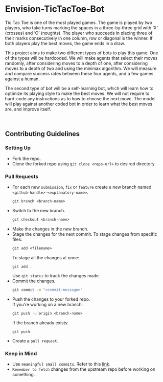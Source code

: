 # Envision-TicTacToe-Bot

Tic Tac Toe is one of the most played games. The game is played by two players, who take turns marking the spaces in a
three-by-three grid with ‘X’ (crosses) and ‘O’ (noughts). The player who succeeds in placing three of their marks consecutively in one column, row or diagonal is the winner. If both players play the best moves, the game ends in a draw.

This project aims to make two different types of bots to play this game. One of the types will be hardcoded. We will make agents that select their moves randomly, after considering moves to a depth of one, after considering moves to a depth of two and using the minimax algorithm. We will measure and compare success rates between these four agents, and a few games against a human.

The second type of bot will be a self-learning bot, which will learn how to optimize its playing style to make the best moves. We will not require to hard-code any instructions as to how to choose the next move. The model will play against another coded bot in order to learn what the best moves are, and improve itself.

<br>

## Contributing Guidelines

### Setting Up
- Fork the repo.
- Clone the forked repo using `git clone <repo-url>` to desired directory.

### Pull Requests
- For each new `submission`, `fix` or `feature` create a new branch named `<github-handle>-<explanatory-name>`.
    ```cmd
    git branch <branch-name>
    ```
- Switch to the new branch.
    ```cmd
    git checkout <branch-name>
    ```
- Make the changes in the new branch.
- Stage the changes for the next commit. To stage changes from specific files:
    ```cmd
    git add <filename>
    ```
    To stage all the changes at once:
    ```cmd
    git add .
    ```
    Use `git status` to track the changes made.
- Commit the changes.
    ```cmd
    git commit -m "<commit-message>"
    ```
- Push the changes to your forked repo. <br>
    If you're working on a new branch:
    ```cmd
    git push -u origin <branch-name>
    ```
    If the branch already exists:
    ```
    git push
    ```
- Create a `pull request`.

### Keep in Mind
- Use `meaningful small commits`. Refer to this [link](https://cbea.ms/git-commit/).
- `Remember to fetch` changes from the upstream repo before working on something.